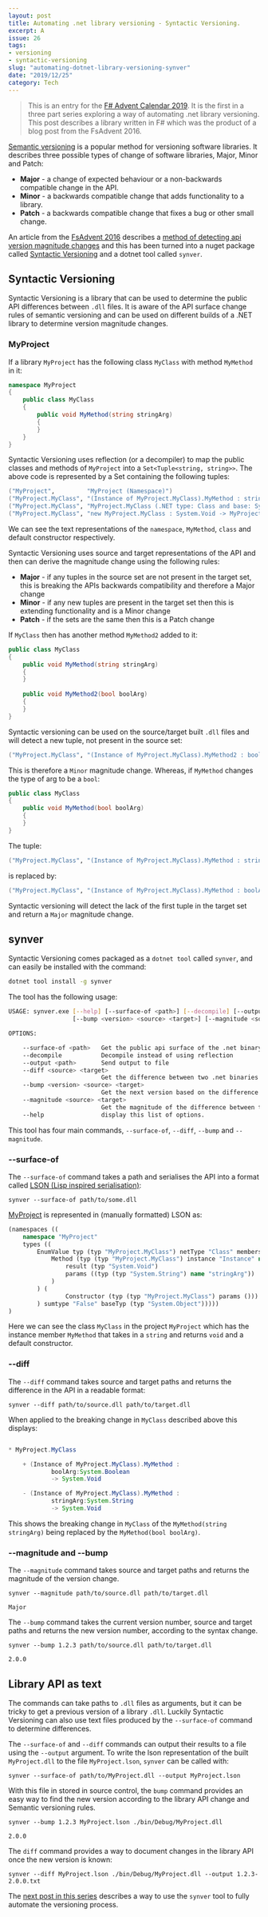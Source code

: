 ```yaml
---
layout: post
title: Automating .net library versioning - Syntactic Versioning.
excerpt: A 
issue: 26
tags: 
- versioning
- syntactic-versioning
slug: "automating-dotnet-library-versioning-synver"
date: "2019/12/25"
category: Tech
---
```


> This is an entry for the [F# Advent Calendar 2019](https://sergeytihon.com/tag/fsadvent). It is the first in a three part series exploring a way of automating .net library versioning. This post describes a library written in F# which was the product of a blog post from the FsAdvent 2016.

[Semantic versioning](https://semver.org/) is a popular method for versioning software libraries. 
It describes three possible types of change of software libraries, Major, Minor and Patch:

- **Major** - a change of expected behaviour or a non-backwards compatible change in the API.
- **Minor** - a backwards compatible change that adds functionality to a library. 
- **Patch** - a backwards compatible change that fixes a bug or other small change.

An article from the [FsAdvent 2016](https://sergeytihon.com/2016/10/23/f-advent-calendar-in-english-2016/) describes a [method of detecting api version magnitude changes](http://blog.stermon.com/articles/2016/12/01/semantic-versioning-dotnet-libs-and-nuget-pkgs) and this has been turned into a nuget package called [Syntactic Versioning](https://github.com/fsprojects/SyntacticVersioning) and a dotnet tool called `synver`.

## Syntactic Versioning

Syntactic Versioning is a library that can be used to determine the public API differences between `.dll` files. 
It is aware of the API surface change rules of semantic versioning and can be used on different builds of a .NET library to determine version magnitude changes. 

### MyProject

If a library `MyProject` has the following class `MyClass` with method `MyMethod` in it:

``` csharp
namespace MyProject
{
    public class MyClass 
    {
        public void MyMethod(string stringArg)
        {
        }
    }
}
```

Syntactic Versioning uses reflection (or a decompiler) to map the public classes and methods of `MyProject` into a `Set<Tuple<string, string>>`. The above code is represented by a Set containing the following tuples:

``` fsharp
("MyProject",         "MyProject (Namespace)")
("MyProject.MyClass", "(Instance of MyProject.MyClass).MyMethod : stringArg:System.String -> System.Void")
("MyProject.MyClass", "MyProject.MyClass (.NET type: Class and base: System.Object)")
("MyProject.MyClass", "new MyProject.MyClass : System.Void -> MyProject.MyClass")
```

We can see the text representations of the `namespace`, `MyMethod`, `class` and default constructor respectively. 

Syntactic Versioning uses source and target representations of the API and then can derive the magnitude change using the following rules:

- **Major** - if any tuples in the source set are not present in the target set, this is breaking the APIs backwards compatibility and therefore a Major change
- **Minor** - if any new tuples are present in the target set then this is extending functionality and is a Minor change
- **Patch** - if the sets are the same then this is a Patch change

If `MyClass` then has another method `MyMethod2` added to it:

``` csharp
public class MyClass 
{
    public void MyMethod(string stringArg)
    {
    }
    
    public void MyMethod2(bool boolArg)
    {
    }
}
```

Syntactic versioning can be used on the source/target built `.dll` files and will detect a new tuple, not present in the source set:

``` fsharp
("MyProject.MyClass", "(Instance of MyProject.MyClass).MyMethod2 : boolArg:System.Boolean -> System.Void")
```

This is therefore a `Minor` magnitude change. Whereas, if `MyMethod` changes the type of arg to be a `bool`:

``` csharp
public class MyClass 
{
    public void MyMethod(bool boolArg)
    {
    }
}
```

The tuple:

``` fsharp
("MyProject.MyClass", "(Instance of MyProject.MyClass).MyMethod : stringArg:System.String -> System.Void")
```
is replaced by:
``` fsharp
("MyProject.MyClass", "(Instance of MyProject.MyClass).MyMethod : boolArg:System.Boolean -> System.Void")
```

Syntactic versioning will detect the lack of the first tuple in the target set and return a `Major` magnitude change.

## synver

Syntactic Versioning comes packaged as a `dotnet tool` called `synver`, and can easily be installed with the command:

``` bash
dotnet tool install -g synver
```

The tool has the following usage:

``` bash
USAGE: synver.exe [--help] [--surface-of <path>] [--decompile] [--output <path>] [--diff <source> <target>]
                  [--bump <version> <source> <target>] [--magnitude <source> <target>]

OPTIONS:

    --surface-of <path>   Get the public api surface of the .net binary as lson
    --decompile           Decompile instead of using reflection
    --output <path>       Send output to file
    --diff <source> <target>
                          Get the difference between two .net binaries
    --bump <version> <source> <target>
                          Get the next version based on the difference between two .net binaries
    --magnitude <source> <target>
                          Get the magnitude of the difference between two .net binaries
    --help                display this list of options.
```

This tool has four main commands, `--surface-of`, `--diff`, `--bump` and `--magnitude`.

### --surface-of

The `--surface-of` command takes a path and serialises the API into a format called [LSON (Lisp inspired serialisation)](https://github.com/fsprojects/LSON):

```
synver --surface-of path/to/some.dll
```

[MyProject](#myproject) is represented in (manually formatted) LSON as:

``` clojure
(namespaces ((
    namespace "MyProject" 
    types ((
        EnumValue typ (typ "MyProject.MyClass") netType "Class" members ((
            Method (typ (typ "MyProject.MyClass") instance "Instance" name "MyMethod" 
                result (typ "System.Void") 
                params ((typ (typ "System.String") name "stringArg"))
            )
        ) (
                Constructor (typ (typ "MyProject.MyClass") params ()))
        ) sumtype "False" baseTyp (typ "System.Object")))))
)
```

Here we can see the class `MyClass` in the project `MyProject` which has the instance member `MyMethod` that takes in a `string` and returns `void` and a default constructor.

### --diff

The `--diff` command takes source and target paths and returns the difference in the API in a readable format:

```
synver --diff path/to/source.dll path/to/target.dll
```

When applied to the breaking change in `MyClass` described above this displays:

``` java

* MyProject.MyClass

    + (Instance of MyProject.MyClass).MyMethod :
            boolArg:System.Boolean
            -> System.Void

    - (Instance of MyProject.MyClass).MyMethod :
            stringArg:System.String
            -> System.Void
```

This shows the breaking change in `MyClass` of the `MyMethod(string stringArg)` being replaced by the `MyMethod(bool boolArg)`.

### --magnitude and --bump

The `--magnitude` command takes source and target paths and returns the magnitude of the version change.

```
synver --magnitude path/to/source.dll path/to/target.dll

Major 
```

The `--bump` command takes the current version number, source and target paths and returns the new version number, according to the syntax change.

```
synver --bump 1.2.3 path/to/source.dll path/to/target.dll

2.0.0
```

## Library API as text

The commands can take paths to `.dll` files as arguments, but it can be tricky to get a previous version of a library `.dll`. Luckily Syntactic Versioning can also use text files produced by the `--surface-of` command to determine differences. 

The `--surface-of` and `--diff` commands can output their results to a file using the `--output` argument. 
To write the lson representation of the built `MyProject.dll` to the file `MyProject.lson`, `synver` can be called with:

```
synver --surface-of path/to/MyProject.dll --output MyProject.lson
```

With this file in stored in source control, the `bump` command provides an easy way to find the new version according to the library API change and Semantic versioning rules.

```
synver --bump 1.2.3 MyProject.lson ./bin/Debug/MyProject.dll

2.0.0
```

The `diff` command provides a way to document changes in the library API once the new version is known:

```
synver --diff MyProject.lson ./bin/Debug/MyProject.dll --output 1.2.3-2.0.0.txt
```

The [next post in this series](/automating-dotnet-library-versioning-the-process) describes a way to use the `synver` tool to fully automate the versioning process.
